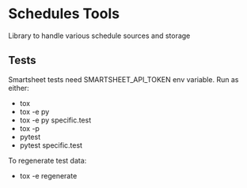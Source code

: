 # Schedules Tools
Library to handle various schedule sources and storage

## Tests
Smartsheet tests need SMARTSHEET_API_TOKEN env variable.
Run as either:
- tox
- tox -e py
- tox -e py specific.test
- tox -p
- pytest
- pytest specific.test

To regenerate test data:
- tox -e regenerate

